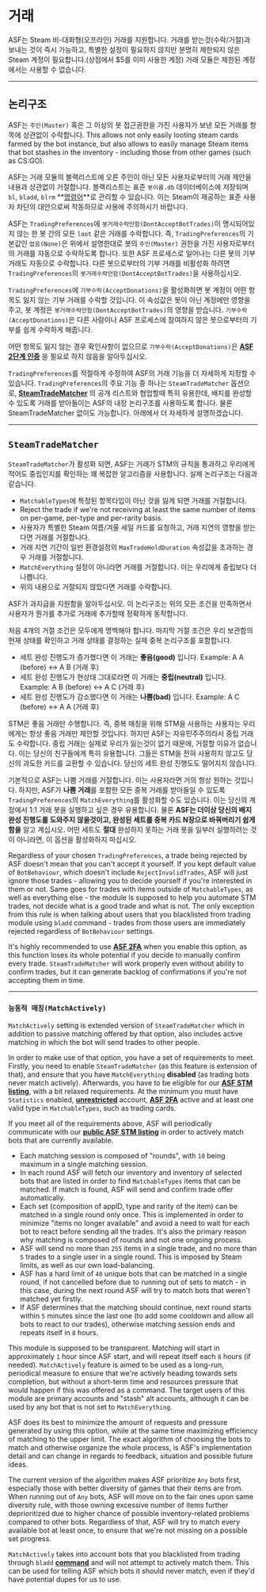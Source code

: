 # 거래

ASF는 Steam 비-대화형(오프라인) 거래를 지원합니다. 거래를 받는것(수락/거절)과 보내는 것이 즉시 가능하고, 특별한 설정이 필요하지 않지만 분명히 제한되지 않은 Steam 계정이 필요합니다.(상점에서 $5를 이미 사용한 계정) 거래 모듈은 제한된 계정에서는 사용할 수 없습니다.

---

## 논리구조

ASF는 `주인(Master)` 혹은 그 이상의 봇 접근권한을 가진 사용자가 보낸 모든 거래를 항목에 상관없이 수락합니다. This allows not only easily looting steam cards farmed by the bot instance, but also allows to easily manage Steam items that bot stashes in the inventory - including those from other games (such as CS:GO).

ASF는 거래 모듈의 블랙리스트에 오른 주인이 아닌 모든 사용자로부터의 거래 제안을 내용과 상관없이 거절합니다. 블랙리스트는 표준 `봇이름.db` 데이터베이스에 저장되며 `bl`, `bladd`, `blrm` **[명령어](https://github.com/JustArchiNET/ArchiSteamFarm/wiki/Commands-ko-KR)**로 관리할 수 있습니다. 이는 Steam이 제공하는 표준 사용자 차단의 대안으로써 작동하므로 사용에 주의하시기 바랍니다.

ASF는 `TradingPreferences`에 `봇거래수락안함(DontAcceptBotTrades)`이 명시되어있지 않는 한 봇 간의 모든 `loot` 같은 거래를 수락합니다. 즉, `TradingPreferences`의 기본값인 `없음(None)`은 위에서 설명한대로 봇의 `주인(Master)` 권한을 가진 사용자로부터의 거래를 자동으로 수락하도록 합니다. 또한 ASF 프로세스로 일어나는 다른 봇의 기부 거래도 자동으로 수락합니다. 다른 봇으로부터의 기부 거래를 비활성화 하려면 `TradingPreferences`의 `봇거래수락안함(DontAcceptBotTrades)`을 사용하십시오.

`TradingPreferences`에 `기부수락(AcceptDonations)`을 활성화하면 봇 계정이 어떤 항목도 잃지 않는 기부 거래를 수락할 것입니다. 이 속성값은 봇이 아닌 계정에만 영향을 주고, 봇 계정은 `봇거래수락안함(DontAcceptBotTrades)`의 영향을 받습니다. `기부수락(AcceptDonations)`은 다른 사람이나 ASF 프로세스에 참여하지 않은 봇으로부터의 기부를 쉽게 수락하게 해줍니다.

어떤 항목도 잃지 않는 경우 확인사항이 없으므로 `기부수락(AcceptDonations)`은 **[ASF 2단계 인증](https://github.com/JustArchiNET/ArchiSteamFarm/wiki/Two-factor-authentication-ko-KR)** 을 필요로 하지 않음을 알아두십시오.

`TradingPreferences`를 적절하게 수정하여 ASF의 거래 기능을 더 자세하게 지정할 수 있습니다. `TradingPreferences`의 주요 기능 중 하나는 `SteamTradeMatcher` 옵션으로, **[SteamTradeMatcher](https://www.steamtradematcher.com)** 의 공개 리스트와 협업할때 특히 유용한데, 배지를 완성할 수 있도록 거래를 받아들이는 ASF의 내장 논리구조를 사용하도록 합니다. 물론 SteamTradeMatcher 없이도 가능합니다. 아래에서 더 자세하게 설명하겠습니다.

---

## `SteamTradeMatcher`

`SteamTradeMatcher`가 활성화 되면, ASF는 거래가 STM의 규칙을 통과하고 우리에게 적어도 중립인지를 확인하는 꽤 복잡한 알고리즘을 사용합니다. 실제 논리구조는 다음과 같습니다.

- `MatchableTypes`에 특정된 항목타입이 아닌 것을 잃게 되면 거래를 거절합니다.
- Reject the trade if we're not receiving at least the same number of items on per-game, per-type and per-rarity basis.
- 사용자가 특별한 Steam 여름/겨울 세일 카드를 요청하고, 거래 지연의 영향을 받는다면 거래를 거절합니다.
- 거래 지연 기간이 일반 환경설정의 `MaxTradeHoldDuration` 속성값을 초과하는 경우 거래를 거절합니다.
- `MatchEverything` 설정이 아니라면 거래를 거절합니다. 이는 우리에게 중립보다 더 나쁩니다.
- 위의 내용으로 거절되지 않았다면 거래를 수락합니다.

ASF가 과지급을 지원함을 알아두십시오. 이 논리구조는 위의 모든 조건을 만족하면서 사용자가 뭔가를 추가로 거래에 추가할때 정확하게 동작합니다.

처음 4개의 거절 조건은 모두에게 명백해야 합니다. 마지막 거절 조건은 우리 보관함의 현재 상태를 확인하고 거래 상태를 결정하는 실제 중복 논리구조를 포함합니다.

- 세트 완성 진행도가 증가했다면 이 거래는 **좋음(good)** 입니다. Example: A A (before) <-> A B (거래 후)
- 세트 완성 진행도가 현상태 그대로라면 이 거래는 **중립(neutral)** 입니다. Example: A B (before) <-> A C (거래 후)
- 세트 완성 진행도가 감소했다면 이 거래는 **나쁨(bad)** 입니다. Example: A C (before) <-> A A (거래 후)

STM은 좋음 거래만 수행합니다. 즉, 중복 매칭을 위해 STM을 사용하는 사용자는 우리에게는 항상 좋음 거래만 제안할 것입니다. 하지만 ASF는 자유민주주의라서 중립 거래도 수락합니다. 중립 거래는 실제로 우리가 잃는것이 없기 때문에, 거절할 이유가 없습니다. 이는 당신의 친구들에게 특히 유용합니다. 그들은 STM을 전혀 사용하지 않고도 당신의 과도한 카드를 교환할 수 있습니다. 당신의 세트 완성 진행도도 떨어지지 않습니다.

기본적으로 ASF는 나쁨 거래를 거절합니다. 이는 사용자라면 거의 항상 원하는 것입니다. 하지만, ASF가 **나쁨 거래**를 포함한 모든 중복 거래를 받아들일 수 있도록 `TradingPreferences`의 `MatchEverything`를 활성화할 수도 있습니다. 이는 당신의 계정에서 1:1 거래 봇을 실행하고 싶은 경우 유용합니다. 물론 **ASF는 더이상 당신의 배지완성 진행도를 도와주지 않을것이고, 완성된 세트를 중복 카드 N장으로 바꿔버리기 쉽게 함을** 알고 계십시오. 어떤 세트도 **절대** 완성하지 못하는 거래 봇을 일부러 실행하려는 것이 아니라면, 이 옵션을 활성화하지 마십시오.

Regardless of your chosen `TradingPreferences`, a trade being rejected by ASF doesn't mean that you can't accept it yourself. If you kept default value of `BotBehaviour`, which doesn't include `RejectInvalidTrades`, ASF will just ignore those trades - allowing you to decide yourself if you're interested in them or not. Same goes for trades with items outside of `MatchableTypes`, as well as everything else - the module is supposed to help you automate STM trades, not decide what is a good trade and what is not. The only exception from this rule is when talking about users that you blacklisted from trading module using `bladd` command - trades from those users are immediately rejected regardless of `BotBehaviour` settings.

It's highly recommended to use **[ASF 2FA](https://github.com/JustArchiNET/ArchiSteamFarm/wiki/Two-factor-authentication)** when you enable this option, as this function loses its whole potential if you decide to manually confirm every trade. `SteamTradeMatcher` will work properly even without ability to confirm trades, but it can generate backlog of confirmations if you're not accepting them in time.

---

### `능동적 매칭(MatchActively)`

`MatchActively` setting is extended version of `SteamTradeMatcher` which in addition to passive matching offered by that option, also includes active matching in which the bot will send trades to other people.

In order to make use of that option, you have a set of requirements to meet. Firstly, you need to enable `SteamTradeMatcher` (as this feature is extension of that), and ensure that you have `MatchEverything` **disabled** (as trading bots never match actively). Afterwards, you have to be eligible for our **[ASF STM listing](https://github.com/JustArchiNET/ArchiSteamFarm/wiki/Statistics#current-privacy-policy)**, with a bit relaxed requirements. At the minimum you must have `Statistics` enabled, **[unrestricted](https://support.steampowered.com/kb_article.php?ref=3330-IAGK-7663)** account, **[ASF 2FA](https://github.com/JustArchiNET/ArchiSteamFarm/wiki/Two-factor-authentication#asf-2fa)** active and at least one valid type in `MatchableTypes`, such as trading cards.

If you meet all of the requirements above, ASF will periodically communicate with our **[public ASF STM listing](https://github.com/JustArchiNET/ArchiSteamFarm/wiki/Statistics#public-asf-stm-listing)** in order to actively match bots that are currently available.

- Each matching session is composed of "rounds", with `10` being maximum in a single matching session.
- In each round ASF will fetch our inventory and inventory of selected bots that are listed in order to find `MatchableTypes` items that can be matched. If match is found, ASF will send and confirm trade offer automatically.
- Each set (composition of appID, type and rarity of the item) can be matched in a single round only once. This is implemented in order to minimize "items no longer available" and avoid a need to wait for each bot to react before sending all the trades. It's also the primary reason why matching is composed of rounds and not one ongoing process.
- ASF will send no more than `255` items in a single trade, and no more than `5` trades to a single user in a single round. This is imposed by Steam limits, as well as our own load-balancing.
- ASF has a hard limit of `40` unique bots that can be matched in a single round, if not cancelled before due to running out of sets to match - in this case, during the next round ASF will try to match bots that weren't matched yet firstly.
- If ASF determines that the matching should continue, next round starts within `5` minutes since the last one (to add some cooldown and allow all bots to react to our trades), otherwise matching session ends and repeats itself in `8` hours.

This module is supposed to be transparent. Matching will start in approximately `1` hour since ASF start, and will repeat itself each `8` hours (if needed). `MatchActively` feature is aimed to be used as a long-run, periodical measure to ensure that we're actively heading towards sets completion, but without a short-term time and resources pressure that would happen if this was offered as a command. The target users of this module are primary accounts and "stash" alt accounts, although it can be used by any bot that is not set to `MatchEverything`.

ASF does its best to minimize the amount of requests and pressure generated by using this option, while at the same time maximizing efficiency of matching to the upper limit. The exact algorithm of choosing the bots to match and otherwise organize the whole process, is ASF's implementation detail and can change in regards to feedback, situation and possible future ideas.

The current version of the algorithm makes ASF prioritize `Any` bots first, especially those with better diversity of games that their items are from. When running out of `Any` bots, ASF will move on to the fair ones upon same diversity rule, with those owning excessive number of items further deprioritized due to higher chance of possible inventory-related problems compared to other bots. Regardless of that, ASF will try to match every available bot at least once, to ensure that we're not missing on a possible set progress.

`MatchActively` takes into account bots that you blacklisted from trading through `bladd` **[command](https://github.com/JustArchiNET/ArchiSteamFarm/wiki/Commands)** and will not attempt to actively match them. This can be used for telling ASF which bots it should never match, even if they'd have potential dupes for us to use.